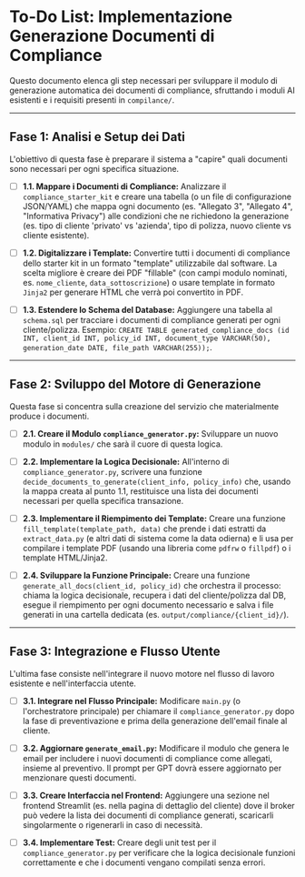 # To-Do List: Implementazione Generazione Documenti di Compliance

Questo documento elenca gli step necessari per sviluppare il modulo di generazione automatica dei documenti di compliance, sfruttando i moduli AI esistenti e i requisiti presenti in `compilance/`.

---

## Fase 1: Analisi e Setup dei Dati

L'obiettivo di questa fase è preparare il sistema a "capire" quali documenti sono necessari per ogni specifica situazione.

-   [ ] **1.1. Mappare i Documenti di Compliance:** Analizzare il `compliance_starter_kit` e creare una tabella (o un file di configurazione JSON/YAML) che mappa ogni documento (es. "Allegato 3", "Allegato 4", "Informativa Privacy") alle condizioni che ne richiedono la generazione (es. tipo di cliente 'privato' vs 'azienda', tipo di polizza, nuovo cliente vs cliente esistente).

-   [ ] **1.2. Digitalizzare i Template:** Convertire tutti i documenti di compliance dello starter kit in un formato "template" utilizzabile dal software. La scelta migliore è creare dei PDF "fillable" (con campi modulo nominati, es. `nome_cliente`, `data_sottoscrizione`) o usare template in formato `Jinja2` per generare HTML che verrà poi convertito in PDF.

-   [ ] **1.3. Estendere lo Schema del Database:** Aggiungere una tabella al `schema.sql` per tracciare i documenti di compliance generati per ogni cliente/polizza. Esempio: `CREATE TABLE generated_compliance_docs (id INT, client_id INT, policy_id INT, document_type VARCHAR(50), generation_date DATE, file_path VARCHAR(255));`.

---

## Fase 2: Sviluppo del Motore di Generazione

Questa fase si concentra sulla creazione del servizio che materialmente produce i documenti.

-   [ ] **2.1. Creare il Modulo `compliance_generator.py`:** Sviluppare un nuovo modulo in `modules/` che sarà il cuore di questa logica.

-   [ ] **2.2. Implementare la Logica Decisionale:** All'interno di `compliance_generator.py`, scrivere una funzione `decide_documents_to_generate(client_info, policy_info)` che, usando la mappa creata al punto 1.1, restituisce una lista dei documenti necessari per quella specifica transazione.

-   [ ] **2.3. Implementare il Riempimento dei Template:** Creare una funzione `fill_template(template_path, data)` che prende i dati estratti da `extract_data.py` (e altri dati di sistema come la data odierna) e li usa per compilare i template PDF (usando una libreria come `pdfrw` o `fillpdf`) o i template HTML/Jinja2.

-   [ ] **2.4. Sviluppare la Funzione Principale:** Creare una funzione `generate_all_docs(client_id, policy_id)` che orchestra il processo: chiama la logica decisionale, recupera i dati del cliente/polizza dal DB, esegue il riempimento per ogni documento necessario e salva i file generati in una cartella dedicata (es. `output/compliance/{client_id}/`).

---

## Fase 3: Integrazione e Flusso Utente

L'ultima fase consiste nell'integrare il nuovo motore nel flusso di lavoro esistente e nell'interfaccia utente.

-   [ ] **3.1. Integrare nel Flusso Principale:** Modificare `main.py` (o l'orchestratore principale) per chiamare il `compliance_generator.py` dopo la fase di preventivazione e prima della generazione dell'email finale al cliente.

-   [ ] **3.2. Aggiornare `generate_email.py`:** Modificare il modulo che genera le email per includere i nuovi documenti di compliance come allegati, insieme al preventivo. Il prompt per GPT dovrà essere aggiornato per menzionare questi documenti.

-   [ ] **3.3. Creare Interfaccia nel Frontend:** Aggiungere una sezione nel frontend Streamlit (es. nella pagina di dettaglio del cliente) dove il broker può vedere la lista dei documenti di compliance generati, scaricarli singolarmente o rigenerarli in caso di necessità.

-   [ ] **3.4. Implementare Test:** Creare degli unit test per il `compliance_generator.py` per verificare che la logica decisionale funzioni correttamente e che i documenti vengano compilati senza errori.
